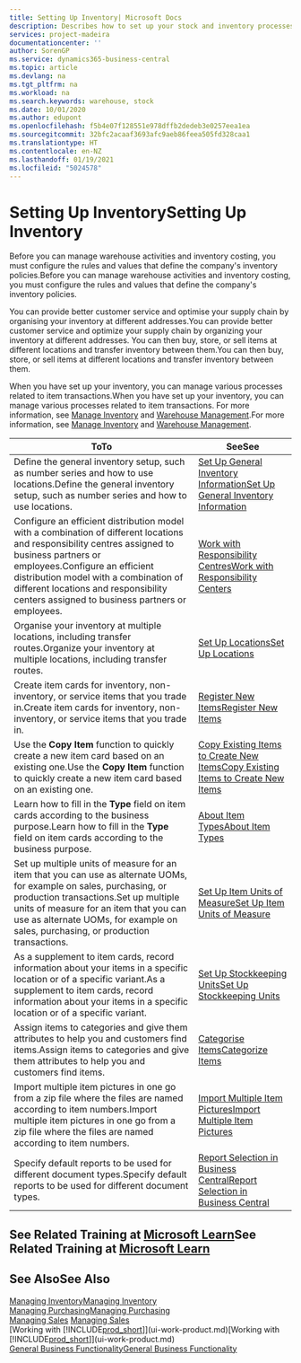 ```yaml
---
title: Setting Up Inventory| Microsoft Docs
description: Describes how to set up your stock and inventory processes, including transfer routes and locations, such as warehouses.
services: project-madeira
documentationcenter: ''
author: SorenGP
ms.service: dynamics365-business-central
ms.topic: article
ms.devlang: na
ms.tgt_pltfrm: na
ms.workload: na
ms.search.keywords: warehouse, stock
ms.date: 10/01/2020
ms.author: edupont
ms.openlocfilehash: f5b4e07f128551e978dffb2dedeb3e0257eea1ea
ms.sourcegitcommit: 32bfc2acaaf3693afc9aeb86feea505fd328caa1
ms.translationtype: HT
ms.contentlocale: en-NZ
ms.lasthandoff: 01/19/2021
ms.locfileid: "5024578"
---
```

# <a name="setting-up-inventory"></a><span data-ttu-id="ad084-103">Setting Up Inventory</span><span class="sxs-lookup"><span data-stu-id="ad084-103">Setting Up Inventory</span></span>
<span data-ttu-id="ad084-104">Before you can manage warehouse activities and inventory costing, you must configure the rules and values that define the company's inventory policies.</span><span class="sxs-lookup"><span data-stu-id="ad084-104">Before you can manage warehouse activities and inventory costing, you must configure the rules and values that define the company's inventory policies.</span></span>

<span data-ttu-id="ad084-105">You can provide better customer service and optimise your supply chain by organising your inventory at different addresses.</span><span class="sxs-lookup"><span data-stu-id="ad084-105">You can provide better customer service and optimize your supply chain by organizing your inventory at different addresses.</span></span> <span data-ttu-id="ad084-106">You can then buy, store, or sell items at different locations and transfer inventory between them.</span><span class="sxs-lookup"><span data-stu-id="ad084-106">You can then buy, store, or sell items at different locations and transfer inventory between them.</span></span>

<span data-ttu-id="ad084-107">When you have set up your inventory, you can manage various processes related to item transactions.</span><span class="sxs-lookup"><span data-stu-id="ad084-107">When you have set up your inventory, you can manage various processes related to item transactions.</span></span> <span data-ttu-id="ad084-108">For more information, see [Manage Inventory](inventory-manage-inventory.md) and [Warehouse Management](warehouse-manage-warehouse.md).</span><span class="sxs-lookup"><span data-stu-id="ad084-108">For more information, see [Manage Inventory](inventory-manage-inventory.md) and [Warehouse Management](warehouse-manage-warehouse.md).</span></span>

| <span data-ttu-id="ad084-109">To</span><span class="sxs-lookup"><span data-stu-id="ad084-109">To</span></span> | <span data-ttu-id="ad084-110">See</span><span class="sxs-lookup"><span data-stu-id="ad084-110">See</span></span> |
| --- | --- |
| <span data-ttu-id="ad084-111">Define the general inventory setup, such as number series and how to use locations.</span><span class="sxs-lookup"><span data-stu-id="ad084-111">Define the general inventory setup, such as number series and how to use locations.</span></span> |[<span data-ttu-id="ad084-112">Set Up General Inventory Information</span><span class="sxs-lookup"><span data-stu-id="ad084-112">Set Up General Inventory Information</span></span>](inventory-how-setup-general.md) |
|<span data-ttu-id="ad084-113">Configure an efficient distribution model with a combination of different locations and responsibility centres assigned to business partners or employees.</span><span class="sxs-lookup"><span data-stu-id="ad084-113">Configure an efficient distribution model with a combination of different locations and responsibility centers assigned to business partners or employees.</span></span>|[<span data-ttu-id="ad084-114">Work with Responsibility Centres</span><span class="sxs-lookup"><span data-stu-id="ad084-114">Work with Responsibility Centers</span></span>](inventory-responsibility-centers.md)|
| <span data-ttu-id="ad084-115">Organise your inventory at multiple locations, including transfer routes.</span><span class="sxs-lookup"><span data-stu-id="ad084-115">Organize your inventory at multiple locations, including transfer routes.</span></span> |[<span data-ttu-id="ad084-116">Set Up Locations</span><span class="sxs-lookup"><span data-stu-id="ad084-116">Set Up Locations</span></span>](inventory-how-register-new-items.md) |
| <span data-ttu-id="ad084-117">Create item cards for inventory, non-inventory, or service items that you trade in.</span><span class="sxs-lookup"><span data-stu-id="ad084-117">Create item cards for inventory, non-inventory, or service items that you trade in.</span></span> |[<span data-ttu-id="ad084-118">Register New Items</span><span class="sxs-lookup"><span data-stu-id="ad084-118">Register New Items</span></span>](inventory-how-register-new-items.md) |
|<span data-ttu-id="ad084-119">Use the **Copy Item** function to quickly create a new item card based on an existing one.</span><span class="sxs-lookup"><span data-stu-id="ad084-119">Use the **Copy Item** function to quickly create a new item card based on an existing one.</span></span>|[<span data-ttu-id="ad084-120">Copy Existing Items to Create New Items</span><span class="sxs-lookup"><span data-stu-id="ad084-120">Copy Existing Items to Create New Items</span></span>](inventory-how-copy-items.md)|
|<span data-ttu-id="ad084-121">Learn how to fill in the **Type** field on item cards according to the business purpose.</span><span class="sxs-lookup"><span data-stu-id="ad084-121">Learn how to fill in the **Type** field on item cards according to the business purpose.</span></span>|[<span data-ttu-id="ad084-122">About Item Types</span><span class="sxs-lookup"><span data-stu-id="ad084-122">About Item Types</span></span>](inventory-about-item-types.md)|
|<span data-ttu-id="ad084-123">Set up multiple units of measure for an item that you can use as alternate UOMs, for example on sales, purchasing, or production transactions.</span><span class="sxs-lookup"><span data-stu-id="ad084-123">Set up multiple units of measure for an item that you can use as alternate UOMs, for example on sales, purchasing, or production transactions.</span></span>|[<span data-ttu-id="ad084-124">Set Up Item Units of Measure</span><span class="sxs-lookup"><span data-stu-id="ad084-124">Set Up Item Units of Measure</span></span>](inventory-how-setup-units-of-measure.md)|
|<span data-ttu-id="ad084-125">As a supplement to item cards, record information about your items in a specific location or of a specific variant.</span><span class="sxs-lookup"><span data-stu-id="ad084-125">As a supplement to item cards, record information about your items in a specific location or of a specific variant.</span></span>|[<span data-ttu-id="ad084-126">Set Up Stockkeeping Units</span><span class="sxs-lookup"><span data-stu-id="ad084-126">Set Up Stockkeeping Units</span></span>](inventory-how-to-set-up-stockkeeping-units.md)|
| <span data-ttu-id="ad084-127">Assign items to categories and give them attributes to help you and customers find items.</span><span class="sxs-lookup"><span data-stu-id="ad084-127">Assign items to categories and give them attributes to help you and customers find items.</span></span> |[<span data-ttu-id="ad084-128">Categorise Items</span><span class="sxs-lookup"><span data-stu-id="ad084-128">Categorize Items</span></span>](inventory-how-categorize-items.md) |
|<span data-ttu-id="ad084-129">Import multiple item pictures in one go from a zip file where the files are named according to item numbers.</span><span class="sxs-lookup"><span data-stu-id="ad084-129">Import multiple item pictures in one go from a zip file where the files are named according to item numbers.</span></span>|[<span data-ttu-id="ad084-130">Import Multiple Item Pictures</span><span class="sxs-lookup"><span data-stu-id="ad084-130">Import Multiple Item Pictures</span></span>](inventory-how-import-item-pictures.md)|
|<span data-ttu-id="ad084-131">Specify default reports to be used for different document types.</span><span class="sxs-lookup"><span data-stu-id="ad084-131">Specify default reports to be used for different document types.</span></span>|[<span data-ttu-id="ad084-132">Report Selection in Business Central</span><span class="sxs-lookup"><span data-stu-id="ad084-132">Report Selection in Business Central</span></span>](across-report-selections.md)|

## <a name="see-related-training-at-microsoft-learn"></a><span data-ttu-id="ad084-133">See Related Training at [Microsoft Learn](/learn/paths/trade-get-started-dynamics-365-business-central/)</span><span class="sxs-lookup"><span data-stu-id="ad084-133">See Related Training at [Microsoft Learn](/learn/paths/trade-get-started-dynamics-365-business-central/)</span></span>

## <a name="see-also"></a><span data-ttu-id="ad084-134">See Also</span><span class="sxs-lookup"><span data-stu-id="ad084-134">See Also</span></span>

[<span data-ttu-id="ad084-135">Managing Inventory</span><span class="sxs-lookup"><span data-stu-id="ad084-135">Managing Inventory</span></span>](inventory-manage-inventory.md)  
[<span data-ttu-id="ad084-136">Managing Purchasing</span><span class="sxs-lookup"><span data-stu-id="ad084-136">Managing Purchasing</span></span>](purchasing-manage-purchasing.md)  
<span data-ttu-id="ad084-137">[Managing Sales](sales-manage-sales.md)  </span><span class="sxs-lookup"><span data-stu-id="ad084-137">[Managing Sales](sales-manage-sales.md)  </span></span>  
<span data-ttu-id="ad084-138">[Working with [!INCLUDE[prod_short](includes/prod_short.md)]](ui-work-product.md)</span><span class="sxs-lookup"><span data-stu-id="ad084-138">[Working with [!INCLUDE[prod_short](includes/prod_short.md)]](ui-work-product.md)</span></span>  
[<span data-ttu-id="ad084-139">General Business Functionality</span><span class="sxs-lookup"><span data-stu-id="ad084-139">General Business Functionality</span></span>](ui-across-business-areas.md)

